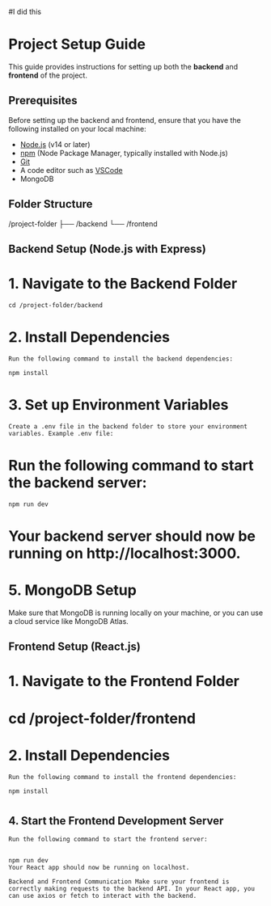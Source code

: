 
#I did this 
<!-- Ryan@gmail.com
Ryan0925@


Ram@gmail.com
Ram@0925

priya@gmail.com
Priya@0925

admin@hyperverge.co
Admin0925@ -->
# Project Setup Guide

This guide provides instructions for setting up both the **backend** and **frontend** of the project.

## Prerequisites

Before setting up the backend and frontend, ensure that you have the following installed on your local machine:

- [Node.js](https://nodejs.org/) (v14 or later)
- [npm](https://www.npmjs.com/) (Node Package Manager, typically installed with Node.js)
- [Git](https://git-scm.com/)
- A code editor such as [VSCode](https://code.visualstudio.com/)
- MongoDB
## Folder Structure
/project-folder
  ├── /backend
  └── /frontend

## Backend Setup (Node.js with Express)
 # 1. Navigate to the Backend Folder
    cd /project-folder/backend
 # 2. Install Dependencies
    Run the following command to install the backend dependencies:

    npm install
 # 3. Set up Environment Variables
    Create a .env file in the backend folder to store your environment variables. Example .env file:

        
 #  Run the following command to start the backend server:

    npm run dev
#    Your backend server should now be running on http://localhost:3000.

#   5. MongoDB Setup
Make sure that MongoDB is running locally on your machine, or you can use a cloud service like MongoDB Atlas.

##  Frontend Setup (React.js)
# 1. Navigate to the Frontend Folder

# cd /project-folder/frontend
# 2. Install Dependencies
    Run the following command to install the frontend dependencies:

    npm install
# 

     
## 4. Start the Frontend Development Server
    Run the following command to start the frontend server:


    npm run dev
    Your React app should now be running on localhost.

``Backend and Frontend Communication
Make sure your frontend is correctly making requests to the backend API. In your React app, you can use axios or fetch to interact with the backend.
``
